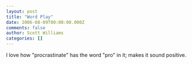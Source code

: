 ```yaml
---
layout: post
title: "Word Play"
date: 2006-08-09T00:00:00.000Z
comments: false
author: Scott Williams
categories: []
---
```

I love how "procrastinate" has the word "pro" in it; makes it sound positive.
